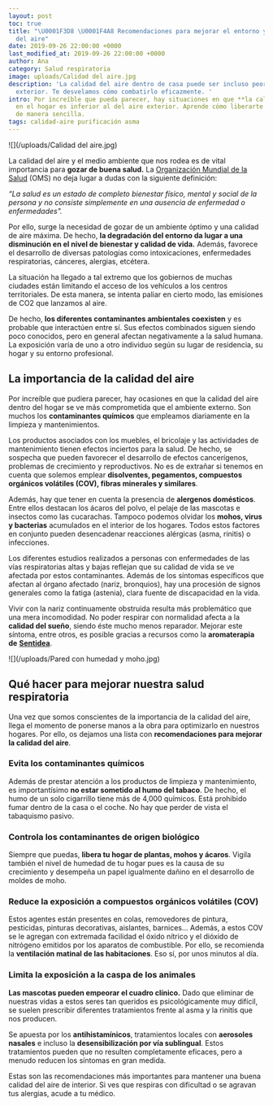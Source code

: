 ```yaml
---
layout: post
toc: true
title: "\U0001F3D8️ \U0001F4A8 Recomendaciones para mejorar el entorno y la calidad
  del aire"
date: 2019-09-26 22:00:00 +0000
last_modified_at: 2019-09-26 22:00:00 +0000
author: Ana
category: Salud respiratoria
image: uploads/Calidad del aire.jpg
description: 'La calidad del aire dentro de casa puede ser incluso peor que la del
  exterior. Te desvelamos cómo combatirlo eficazmente. '
intro: Por increíble que pueda parecer, hay situaciones en que **la calidad del aire**
  en el hogar es inferior al del aire exterior. Aprende cómo liberarte de estos contaminantes
  de manera sencilla.
tags: calidad-aire purificación asma 
---
```

![](/uploads/Calidad del aire.jpg)

La calidad del aire y el medio ambiente que nos rodea es de vital importancia para **gozar de buena salud.** La [Organización Mundial de la Salud](https://www.who.int/es/about/who-we-are/frequently-asked-questions) (OMS) no deja lugar a dudas con la siguiente definición:

_“La salud es un estado de completo bienestar físico, mental y social de la persona y no consiste simplemente en una ausencia de enfermedad o enfermedades"._

Por ello, surge la necesidad de gozar de un ambiente óptimo y una calidad de aire máxima. De hecho, **la degradación del entorno da lugar a una disminución en el nivel de bienestar y calidad de vida.** Además, favorece el desarrollo de diversas patologías como intoxicaciones, enfermedades respiratorias, cánceres, alergias, etcétera.

La situación ha llegado a tal extremo que los gobiernos de muchas ciudades están limitando el acceso de los vehículos a los centros territoriales. De esta manera, se intenta paliar en cierto modo, las emisiones de CO2 que lanzamos al aire.

De hecho, **los diferentes contaminantes ambientales coexisten** y es probable que interactúen entre sí. Sus efectos combinados siguen siendo poco conocidos, pero en general afectan negativamente a la salud humana. La exposición varía de uno a otro individuo según su lugar de residencia, su hogar y su entorno profesional.

## La importancia de la calidad del aire

Por increíble que pudiera parecer, hay ocasiones en que la calidad del aire dentro del hogar se ve más comprometida que el ambiente externo. Son muchos los **contaminantes químicos** que empleamos diariamente en la limpieza y mantenimientos.

Los productos asociados con los muebles, el bricolaje y las actividades de mantenimiento tienen efectos inciertos para la salud. De hecho, se sospecha que pueden favorecer el desarrollo de efectos cancerígenos, problemas de crecimiento y reproductivos. No es de extrañar si tenemos en cuenta que solemos emplear **disolventes, pegamentos, compuestos orgánicos volátiles (COV), fibras minerales y similares**.

Además, hay que tener en cuenta la presencia de **alergenos domésticos**. Entre ellos destacan los ácaros del polvo, el pelaje de las mascotas e insectos como las cucarachas. Tampoco podemos olvidar los **mohos, virus y bacterias** acumulados en el interior de los hogares. Todos estos factores en conjunto pueden desencadenar reacciones alérgicas (asma, rinitis) o infecciones.

Los diferentes estudios realizados a personas con enfermedades de las vías respiratorias altas y bajas reflejan que su calidad de vida se ve afectada por estos contaminantes. Además de los síntomas específicos que afectan al órgano afectado (nariz, bronquios), hay una procesión de signos generales como la fatiga (astenia), clara fuente de discapacidad en la vida.

Vivir con la nariz continuamente obstruida resulta más problemático que una mera incomodidad. No poder respirar con normalidad afecta a la **calidad del sueño**, siendo éste mucho menos reparador. Mejorar este síntoma, entre otros, es posible gracias a recursos como la **aromaterapia de** [**Sentidea**](https://sentideashop.com/es/).

![](/uploads/Pared con humedad y moho.jpg)

## Qué hacer para mejorar nuestra salud respiratoria

Una vez que somos conscientes de la importancia de la calidad del aire, llega el momento de ponerse manos a la obra para optimizarlo en nuestros hogares. Por ello, os dejamos una lista con **recomendaciones para mejorar la calidad del aire**.

### Evita los contaminantes químicos

Además de prestar atención a los productos de limpieza y mantenimiento, es importantísimo **no estar sometido al humo del tabaco**. De hecho, el humo de un solo cigarrillo tiene más de 4,000 químicos. Está prohibido fumar dentro de la casa o el coche. No hay que perder de vista el tabaquismo pasivo.

### Controla los contaminantes de origen biológico

Siempre que puedas, **libera tu hogar de plantas, mohos y ácaros**. Vigila también el nivel de humedad de tu hogar pues es la causa de su crecimiento y desempeña un papel igualmente dañino en el desarrollo de moldes de moho.

### Reduce la exposición a compuestos orgánicos volátiles (COV)

Estos agentes están presentes en colas, removedores de pintura, pesticidas, pinturas decorativas, aislantes, barnices... Además, a estos COV se le agregan con extremada facilidad el óxido nítrico y el dióxido de nitrógeno emitidos por los aparatos de combustible. Por ello, se recomienda la **ventilación matinal de las habitaciones**. Eso sí, por unos minutos al día.

### Limita la exposición a la caspa de los animales

**Las mascotas pueden empeorar el cuadro clínico.** Dado que eliminar de nuestras vidas a estos seres tan queridos es psicológicamente muy difícil, se suelen prescribir diferentes tratamientos frente al asma y la rinitis que nos producen.

Se apuesta por los **antihistamínicos**, tratamientos locales con **aerosoles nasales** e incluso la **desensibilización por vía sublingual**. Estos tratamientos pueden que no resulten completamente eficaces, pero a menudo reducen los síntomas en gran medida.

Estas son las recomendaciones más importantes para mantener una buena calidad del aire de interior. Si ves que respiras con dificultad o se agravan tus alergias, acude a tu médico.